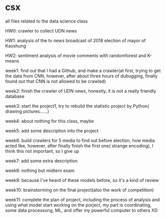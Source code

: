 # csx
all files related to the data science class

HW0: crawler to collect UDN news

HW1: analysis of the tv news broadcast of 2018 election of mayor of Kaoshung 

HW2: sentiment analysis of movie comments with randomforest and K-means


week1:
find out that I had a Github, and make a crawler(at first, trying to get the data from CNN, however, 
after about three hours of dubugging, finally found out that CNN is not allowed to be crawled)

week2:
finish the crawler of UDN news, honestly, it is not a really friendly database

week3:
start the project1, try to rebuild the statistic project by Python( drawing pictures......)

week4:
about nothing for this class, maybe

week5:
add some description into the project

week6:
build crawlers for 5 media to find out before election, how media acted like,
however, after finally finish the first one( strange encoding),
I think this not important, so I give up

week7:
add some extra description

week8:
nothing but midtern exam

week9:
because I've heard of these models before, so it's a kind of review

week10:
brainstorming on the final project(also the work of competition) 

week11:
complete the plan of project, including the process of analysis and using what model
start working on the porject, my part is coordinating, some data processong, ML, and offer my powerful computer to others XD
